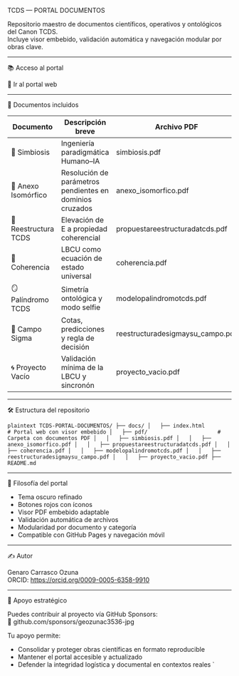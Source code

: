 TCDS — PORTAL DOCUMENTOS

Repositorio maestro de documentos científicos, operativos y ontológicos del Canon TCDS.  
Incluye visor embebido, validación automática y navegación modular por obras clave.

---

📚 Acceso al portal

🔗 Ir al portal web

---

📄 Documentos incluidos

| Documento               | Descripción breve                                              | Archivo PDF                          |
|-------------------------|----------------------------------------------------------------|--------------------------------------|
| 🤝 Simbiosis            | Ingeniería paradigmática Humano–IA                             | simbiosis.pdf                        |
| 🔁 Anexo Isomórfico     | Resolución de parámetros pendientes en dominios cruzados       | anexo_isomorfico.pdf                 |
| 📐 Reestructura TCDS    | Elevación de E a propiedad coherencial                         | propuestareestructuradatcds.pdf      |
| 🧠 Coherencia           | LBCU como ecuación de estado universal                         | coherencia.pdf                       |
| 🪞 Palíndromo TCDS      | Simetría ontológica y modo selfie                              | modelopalindromotcds.pdf             |
| 📡 Campo Sigma          | Cotas, predicciones y regla de decisión                        | reestructuradesigmaysu_campo.pdf     |
| 🌀 Proyecto Vacío       | Validación mínima de la LBCU y sincronón                       | proyecto_vacio.pdf                   |

---

🛠️ Estructura del repositorio

`plaintext
TCDS-PORTAL-DOCUMENTOS/
├── docs/
│   ├── index.html                # Portal web con visor embebido
│   ├── pdf/                      # Carpeta con documentos PDF
│   │   ├── simbiosis.pdf
│   │   ├── anexo_isomorfico.pdf
│   │   ├── propuestareestructuradatcds.pdf
│   │   ├── coherencia.pdf
│   │   ├── modelopalindromotcds.pdf
│   │   ├── reestructuradesigmaysu_campo.pdf
│   │   ├── proyecto_vacio.pdf
├── README.md
`

---

🧠 Filosofía del portal

- Tema oscuro refinado
- Botones rojos con íconos
- Visor PDF embebido adaptable
- Validación automática de archivos
- Modularidad por documento y categoría
- Compatible con GitHub Pages y navegación móvil

---

✍️ Autor

Genaro Carrasco Ozuna  
ORCID: https://orcid.org/0009-0005-6358-9910

---

💖 Apoyo estratégico

Puedes contribuir al proyecto vía GitHub Sponsors:  
🔗 github.com/sponsors/geozunac3536-jpg

Tu apoyo permite:

- Consolidar y proteger obras científicas en formato reproducible  
- Mantener el portal accesible y actualizado  
- Defender la integridad logística y documental en contextos reales
`
